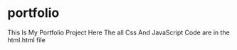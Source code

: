 # portfolio

This Is My Portfolio Project Here The all Css And JavaScript Code are in the html.html file 
